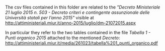 The csv files contained in this folder are related to the _"Decreto Ministeriale 21 luglio 2015 n. 503 - Decreto criteri e contingente assunzionale delle Università statali per l’anno 2015"_ visible at http://attiministeriali.miur.it/anno-2015/luglio/dm-21072015.aspx

In particular they refer to the two tables contained in the file _Tabella 1 - Punti organico 2015_ attached to the mentioned _Decreto_: http://attiministeriali.miur.it/media/261023/tabella%201_punti_organico.pdf
